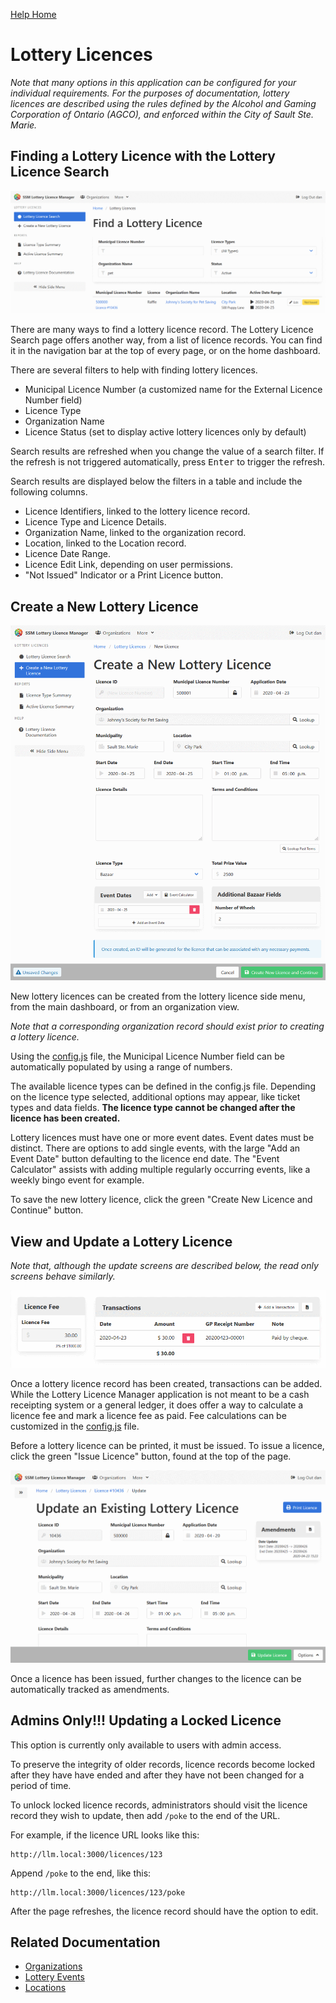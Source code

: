 [Help Home](readme.md)

# Lottery Licences

_Note that many options in this application can be configured for your individual requirements.
For the purposes of documentation, lottery licences are described using the rules defined
by the Alcohol and Gaming Corporation of Ontario (AGCO),
and enforced within the City of Sault Ste. Marie._

## Finding a Lottery Licence with the Lottery Licence Search

![Lottery Licence Search](images/licence-search.png)

There are many ways to find a lottery licence record.
The Lottery Licence Search page offers another way, from a list of licence records.
You can find it in the navigation bar at the top of every page, or on the home dashboard.

There are several filters to help with finding lottery licences.

-   Municipal Licence Number (a customized name for the External Licence Number field)
-   Licence Type
-   Organization Name
-   Licence Status (set to display active lottery licences only by default)

Search results are refreshed when you change the value of a search filter.
If the refresh is not triggered automatically, press <kbd>Enter</kbd> to trigger the refresh.

Search results are displayed below the filters in a table and include the following columns.

-   Licence Identifiers, linked to the lottery licence record.
-   Licence Type and Licence Details.
-   Organization Name, linked to the organization record.
-   Location, linked to the Location record.
-   Licence Date Range.
-   Licence Edit Link, depending on user permissions.
-   "Not Issued" Indicator or a Print Licence button.

## Create a New Lottery Licence

![Create a New Lottery Licence](images/licence-create.png)

New lottery licences can be created from the lottery licence side menu,
from the main dashboard, or from an organization view.

_Note that a corresponding organization record should exist prior to creating
a lottery licence._

Using the [config.js](admin-configJS.md) file, the Municipal Licence Number field can be automatically populated
by using a range of numbers.

The available licence types can be defined in the config.js file.
Depending on the licence type selected, additional options may appear,
like ticket types and data fields.
**The licence type cannot be changed after the licence has been created.**

Lottery licences must have one or more event dates.
Event dates must be distinct.
There are options to add single events, with the large "Add an Event Date" button
defaulting to the licence end date.
The "Event Calculator" assists with adding multiple regularly occurring events,
like a weekly bingo event for example.

To save the new lottery licence, click the green "Create New Licence and Continue" button.

## View and Update a Lottery Licence

_Note that, although the update screens are described below,
the read only screens behave similarly._

![Licence Fee and Transactions](images/licence-edit-transactions.png)

Once a lottery licence record has been created, transactions can be added.
While the Lottery Licence Manager application is not meant to be
a cash receipting system or a general ledger,
it does offer a way to calculate a licence fee and mark a licence fee as paid.
Fee calculations can be customized in the [config.js](admin-configJS.md) file.

Before a lottery licence can be printed, it must be issued.
To issue a licence, click the green "Issue Licence" button,
found at the top of the page.

![Licence with Amendents](images/licence-edit-amendments.png)

Once a licence has been issued, further changes to the licence can be
automatically tracked as amendments.

## Admins Only!!!  Updating a Locked Licence

This option is currently only available to users with admin access.

To preserve the integrity of older records, licence records become locked
after they have have ended and after they have not been changed for a period of time.

To unlock locked licence records, administrators should visit the licence record they wish to update,
then add `/poke` to the end of the URL.

For example, if the licence URL looks like this:

    http://llm.local:3000/licences/123

Append `/poke` to the end, like this:

    http://llm.local:3000/licences/123/poke

After the page refreshes, the licence record should have the option to edit.

## Related Documentation

-   [Organizations](organizations.md)
-   [Lottery Events](events.md)
-   [Locations](locations.md)
